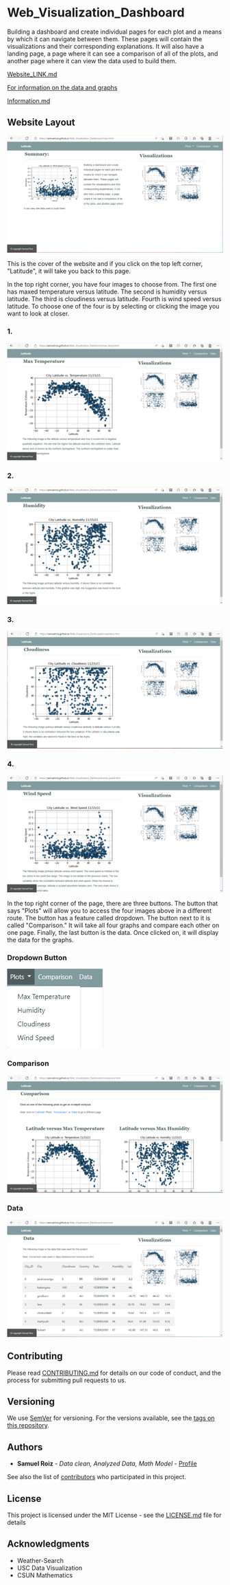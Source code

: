 # Web_Visualization_Dashboard
Building a dashboard and create individual pages for each plot and a means by which it can navigate between them. These pages will contain the visualizations and their corresponding explanations. It will also have a landing page, a page where it can see a comparison of all of the plots, and another page where it can view the data used to build them.

[Website_LINK.md](https://samuelroiz.github.io/Web_Visualization_Dashboard/) 

<p> <u> For information on the data and graphs </u> </p>

[Information.md](https://github.com/samuelroiz/Weather_Search) 


## Website Layout

![Website Cover and Index file](https://github.com/samuelroiz/Web_Visualization_Dashboard/blob/main/images/index_page.png) 

<p> This is the cover of the website and if you click on the top left corner, "Latitude", it will take you back to this page. </p>

<p> In the top right corner, you have four images to choose from. The first one has maxed temperature versus latitude. The second is humidity versus latitude. The third is cloudiness versus latitude. Fourth is wind speed versus latitude. To choose one of the four is by selecting or clicking the image you want to look at closer. </p>

### 1.
![Max Temperature](https://github.com/samuelroiz/Web_Visualization_Dashboard/blob/main/images/max_temp_page.png) 

### 2.
![Humidity](https://github.com/samuelroiz/Web_Visualization_Dashboard/blob/main/images/humidity_page.png) 

### 3.
![Cloudiness](https://github.com/samuelroiz/Web_Visualization_Dashboard/blob/main/images/cloudiness_page.png) 

### 4.
![Wind Speed](https://github.com/samuelroiz/Web_Visualization_Dashboard/blob/main/images/wind_speed_page.png) 

<p> In the top right corner of the page, there are three buttons. The button that says "Plots" will allow you to access the four images above in a different route. The button has a feature called dropdown. The button next to it is called "Comparison."  It will take all four graphs and compare each other on one page. Finally, the last button is the data. Once clicked on, it will display the data for the graphs. </p> 

### Dropdown Button
![Plots](https://github.com/samuelroiz/Web_Visualization_Dashboard/blob/main/images/dropdown_button_layout.png) 

### Comparison
![Comparison](https://github.com/samuelroiz/Web_Visualization_Dashboard/blob/main/images/comparison_page.png) 

### Data 
![Data](https://github.com/samuelroiz/Web_Visualization_Dashboard/blob/main/images/data_page.png) 

## Contributing

Please read [CONTRIBUTING.md](https://gist.github.com/samuelroiz/1af49ec9eea365bc845ba04c5071a976) for details on our code of conduct, and the process for submitting pull requests to us.

## Versioning

We use [SemVer](http://semver.org/) for versioning. For the versions available, see the [tags on this repository](https://github.com/your/project/tags). 

## Authors

* **Samuel Roiz** - *Data clean, Analyzed Data, Math Model* - [Profile](https://github.com/samuelroiz)

See also the list of [contributors](https://github.com/samuelroiz) who participated in this project.

## License

This project is licensed under the MIT License - see the [LICENSE.md](https://gist.github.com/samuelroiz/1af49ec9eea365bc845ba04c5071a976) file for details

## Acknowledgments

* Weather-Search  
* USC Data Visualization
* CSUN Mathematics
